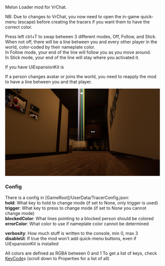 Melon Loader mod for VrChat.

NB: Due to changes to VrChat, you now need to open the in-game quick-menu (escape) before creating the tracers if you want them to have the correct color.


Press left ctrl+T to swap between 3 different modes, Off, Follow, and Stick. When not off, there will be a line between you and every other player in the world, color-coded by their nameplate color.  
In Follow mode, your end of the line will follow you as you move around.  
In Stick mode, your end of the line will stay where you activated it.

If you have UiExpansionKit is 


If a person changes avatar or joins the world, you need to reapply the mod to have a line between you and that player.

![A bunch of players in the distance with different colors lines pointing towards them](https://raw.githubusercontent.com/ITR13/ITR-sPlayerTracer/master/WATCHME.png)

### Config
There is a config in \[GameRoot\]/UserData/TracerConfig.json:  
**hold**: What key to hold to change mode (if set to None, only trigger is used)  
**trigger**: What key to press to change mode (if set to None you cannot change mode)  
**blockedColor**: What lines pointing to a blocked person should be colored  
**errorColor**: What color to use if nameplate color cannot be determined  

**verbosity**: How much stuff is written to the console, min 0, max 3
**disableUi**: If true the mod won't add quick-menu buttons, even if UiExpansionKit is installed

All colors are defined as RGBA between 0 and 1
To get a list of keys, check [KeyCode](https://docs.unity3d.com/ScriptReference/KeyCode.html)s (scroll down to Properties for a list of all)